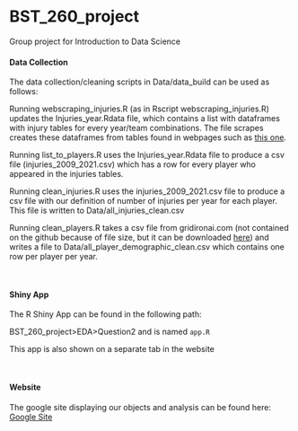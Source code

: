 # BST_260_project
Group project for Introduction to Data Science

#### Data Collection
The data collection/cleaning scripts in Data/data_build can be used as follows:

Running webscraping_injuries.R (as in Rscript webscraping_injuries.R) updates the Injuries_year.Rdata file, which contains a list with dataframes with injury tables for every year/team combinations. The file scrapes creates these dataframes from tables found in webpages such as [this one](https://www.pro-football-reference.com/teams/buf/2021_injuries.htm).

Running list_to_players.R uses the Injuries_year.Rdata file to produce a csv file (injuries_2009_2021.csv) which has a row for every player who appeared in the injuries tables. 

Running clean_injuries.R uses the injuries_2009_2021.csv file to produce a csv file with our definition of number of injuries per year for each player. This file is written to Data/all_injuries_clean.csv

Running clean_players.R takes a csv file from gridironai.com (not contained on the github because of file size, but it can be downloaded [here](https://drive.google.com/drive/u/0/folders/1KTcoZRtcylZRc9rZk9zfA4PwJon-xtwB)) and writes a file to Data/all_player_demographic_clean.csv which contains one row per player per year. 

<br>

#### Shiny App
The R Shiny App can be found in the following path:

BST_260_project>EDA>Question2 and is named `app.R`

This app is also shown on a separate tab in the website

<br>

#### Website
The google site displaying our objects and analysis can be found here: [Google Site](https://sites.google.com/view/bst260groupprojectkntailgaters/home)
